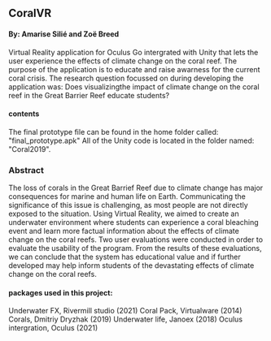 ## CoralVR
#### By: Amarise Silié and Zoë Breed

Virtual Reality application for Oculus Go intergrated with Unity that lets the user experience the effects of climate change on the coral reef.
The purpose of the application is to educate and raise awarness for the current coral crisis. The research question focussed on during developing the application was: Does visualizingthe impact of climate change on the coral reef in the Great Barrier Reef educate students?
#### contents
The final prototype file can be found in the home folder called: "final_prototype.apk" 
All of the Unity code is located in the folder named: "Coral2019".

### Abstract
The loss of corals in the Great Barrief Reef due to climate change has major consequences for marine and human life on Earth. Communicating the significance of this issue is challenging, as most people are not directly exposed to the situation. Using Virtual Reality, we aimed to create an underwater environment where students can experience a coral bleaching event and learn more factual information about the effects of climate change on the coral reefs. Two user evaluations were conducted in order to evaluate the usability of the program. From the results of these evaluations, we can conclude that the system has educational value and if further developed may help inform students of the devastating effects of climate change on the coral reefs.

#### packages used in this project:
Underwater FX, Rivermill studio (2021)
Coral Pack, Virtualware (2014)
Corals, Dmitriy Dryzhak (2019)
Underwater life, Janoex (2018)
Oculus intergration, Oculus (2021)
